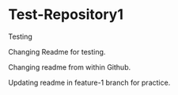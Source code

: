 # Test-Repository1
Testing


Changing Readme for testing.


Changing readme from within Github.

Updating readme in feature-1 branch for practice.
